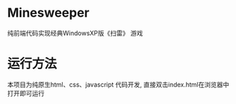 # Minesweeper
纯前端代码实现经典WindowsXP版《扫雷》 游戏

# 运行方法
本项目为纯原生html、css、javascript 代码开发, 直接双击index.html在浏览器中打开即可运行